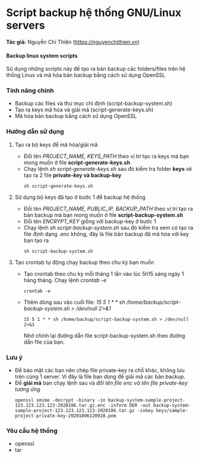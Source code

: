 # Script backup hệ thống GNU/Linux servers
**Tác giả:** Nguyễn Chí Thiện (https://nguyenchithien.vn)
#### Backup linux system scripts
Sử dụng những scripts này để tạo ra bản backup các folders/files trên hệ thống Linux và mã hóa bản backup bằng cách sử dụng OpenSSL

### Tính năng chính

- Backup các files và thư mục chỉ định (script-backup-system.sh)
- Tạo ra keys mã hóa và giải mã (script-generate-keys.sh)
- Mã hóa bản backup bằng cách sử dụng OpenSSL

### Hướng dẫn sử dụng

1. Tạo ra bộ keys để mã hóa/giải mã
    - Đổi tên *PROJECT_NAME, KEYS_PATH* theo vị trí tạo ra keys mà bạn mong muốn ở file **script-generate-keys.sh**
    - Chạy lệnh *sh script-generate-keys.sh* sau đó kiểm tra folder **keys** sẽ tạo ra 2 file **private-key và backup-key**
      ```
      sh script-generate-keys.sh
      ```
2. Sử dụng bộ keys đã tạo ở bước 1 để backup hệ thống
    - Đổi tên *PROJECT_NAME, PUBLIC_IP, BACKUP_PATH* theo vị trí tạo ra bản backup mà bạn mong muốn ở file **script-backup-system.sh**
    - Đổi tên *ENCRYPT_KEY* giống với backup-key ở bước 1
    - Chạy lệnh *sh script-backup-system.sh* sau đó kiểm tra xem có tạo ra file định dạng .enc không, đây là file bản backup đã mã hóa với key bạn tạo ra
      ```
      sh script-backup-system.sh
      ```

3. Tạo crontab tự động chạy backup theo chu kỳ bạn muốn
    - Tạo crontab theo chu kỳ mỗi tháng 1 lần vào lúc 5h15 sáng ngày 1 hàng tháng. Chạy lệnh *crontab -e*
      ```
      crontab -e
      ```
    - Thêm dòng sau vào cuối file: *15 5 1 \* \* sh /home/backup/script-backup-system.sh > /dev/null 2>&1*
      ```
      15 5 1 * * sh /home/backup/script-backup-system.sh > /dev/null 2>&1
      ```
      Nhớ chỉnh lại đường dẫn file script-backup-system.sh theo đường dẫn file của bạn. 

### Lưu ý
  - Để bảo mật các bạn nên chép file private-key ra chỗ khác, không lưu trên cùng 1 server. Vì đây là file bạn dùng để giải mã các bản backup.
  - Để **giải mã** bạn chạy lệnh sau và *đổi tên file enc và tên file private-key tương ứng*
      ```
      openssl smime -decrypt -binary -in backup-system-sample-project-123.123.123.123-2020106.tar.gz.enc -inform DER -out backup-system-sample-project-123.123.123.123-2020106.tar.gz -inkey keys/sample-project-private-key-20201006120928.pem
      ```

### Yêu cầu hệ thống

- openssl
- tar
